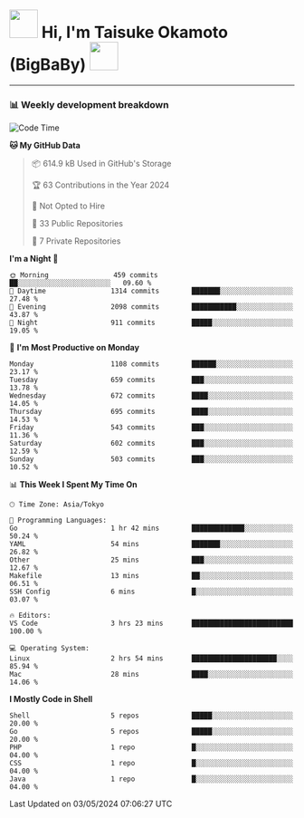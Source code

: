 <!-- Title -->
<h1>
    <img src="https://media.tenor.com/TlyRveJkgo4AAAAi/cloud-cloud-strife.gif" width="50"/> 
    Hi, I'm Taisuke Okamoto (BigBaBy) 
    <img src="https://media.tenor.com/TlyRveJkgo4AAAAi/cloud-cloud-strife.gif" width="50"/>
</h1>

---

<h3> 📊 Weekly development breakdown </h3>
<!-- waka-readme-stats -->

<!--START_SECTION:waka-->
![Code Time](http://img.shields.io/badge/Code%20Time-1%2C746%20hrs%2012%20mins-blue)

**🐱 My GitHub Data** 

> 📦 614.9 kB Used in GitHub's Storage 
 > 
> 🏆 63 Contributions in the Year 2024
 > 
> 🚫 Not Opted to Hire
 > 
> 📜 33 Public Repositories 
 > 
> 🔑 7 Private Repositories 
 > 
**I'm a Night 🦉** 

```text
🌞 Morning                459 commits         ██░░░░░░░░░░░░░░░░░░░░░░░   09.60 % 
🌆 Daytime                1314 commits        ███████░░░░░░░░░░░░░░░░░░   27.48 % 
🌃 Evening                2098 commits        ███████████░░░░░░░░░░░░░░   43.87 % 
🌙 Night                  911 commits         █████░░░░░░░░░░░░░░░░░░░░   19.05 % 
```
📅 **I'm Most Productive on Monday** 

```text
Monday                   1108 commits        ██████░░░░░░░░░░░░░░░░░░░   23.17 % 
Tuesday                  659 commits         ███░░░░░░░░░░░░░░░░░░░░░░   13.78 % 
Wednesday                672 commits         ████░░░░░░░░░░░░░░░░░░░░░   14.05 % 
Thursday                 695 commits         ████░░░░░░░░░░░░░░░░░░░░░   14.53 % 
Friday                   543 commits         ███░░░░░░░░░░░░░░░░░░░░░░   11.36 % 
Saturday                 602 commits         ███░░░░░░░░░░░░░░░░░░░░░░   12.59 % 
Sunday                   503 commits         ███░░░░░░░░░░░░░░░░░░░░░░   10.52 % 
```


📊 **This Week I Spent My Time On** 

```text
🕑︎ Time Zone: Asia/Tokyo

💬 Programming Languages: 
Go                       1 hr 42 mins        █████████████░░░░░░░░░░░░   50.24 % 
YAML                     54 mins             ███████░░░░░░░░░░░░░░░░░░   26.82 % 
Other                    25 mins             ███░░░░░░░░░░░░░░░░░░░░░░   12.67 % 
Makefile                 13 mins             ██░░░░░░░░░░░░░░░░░░░░░░░   06.51 % 
SSH Config               6 mins              █░░░░░░░░░░░░░░░░░░░░░░░░   03.07 % 

🔥 Editors: 
VS Code                  3 hrs 23 mins       █████████████████████████   100.00 % 

💻 Operating System: 
Linux                    2 hrs 54 mins       █████████████████████░░░░   85.94 % 
Mac                      28 mins             ████░░░░░░░░░░░░░░░░░░░░░   14.06 % 
```

**I Mostly Code in Shell** 

```text
Shell                    5 repos             █████░░░░░░░░░░░░░░░░░░░░   20.00 % 
Go                       5 repos             █████░░░░░░░░░░░░░░░░░░░░   20.00 % 
PHP                      1 repo              █░░░░░░░░░░░░░░░░░░░░░░░░   04.00 % 
CSS                      1 repo              █░░░░░░░░░░░░░░░░░░░░░░░░   04.00 % 
Java                     1 repo              █░░░░░░░░░░░░░░░░░░░░░░░░   04.00 % 
```




 Last Updated on 03/05/2024 07:06:27 UTC
<!--END_SECTION:waka-->
